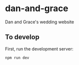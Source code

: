 # dan-and-grace

Dan and Grace's wedding website

## To develop

First, run the development server:

```bash
npm run dev
```
